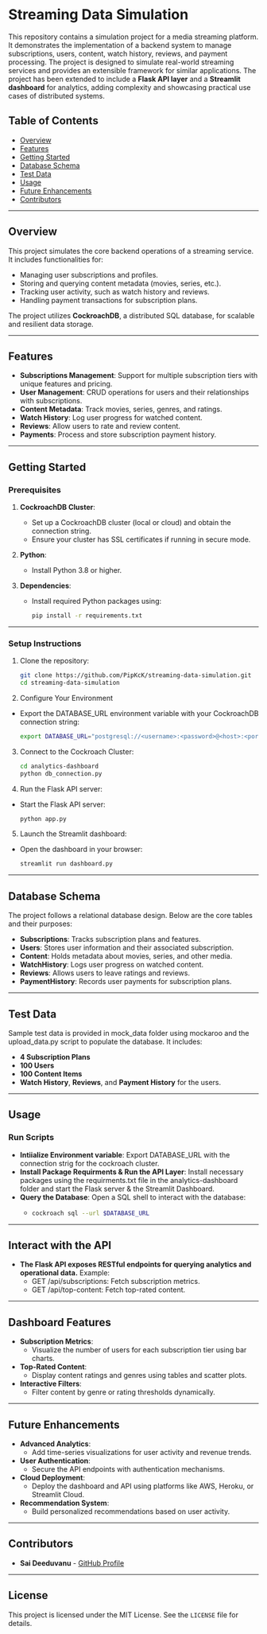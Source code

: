 # **Streaming Data Simulation**

This repository contains a simulation project for a media streaming platform. It demonstrates the implementation of a backend system to manage subscriptions, users, content, watch history, reviews, and payment processing. The project is designed to simulate real-world streaming services and provides an extensible framework for similar applications. The project has been extended to include a **Flask API layer** and a **Streamlit dashboard** for analytics, adding complexity and showcasing practical use cases of distributed systems.

## **Table of Contents**
- [Overview](#overview)
- [Features](#features)
- [Getting Started](#getting-started)
- [Database Schema](#database-schema)
- [Test Data](#test-data)
- [Usage](#usage)
- [Future Enhancements](#future-enhancements)
- [Contributors](#contributors)

---

## **Overview**

This project simulates the core backend operations of a streaming service. It includes functionalities for:
- Managing user subscriptions and profiles.
- Storing and querying content metadata (movies, series, etc.).
- Tracking user activity, such as watch history and reviews.
- Handling payment transactions for subscription plans.

The project utilizes **CockroachDB**, a distributed SQL database, for scalable and resilient data storage.

---

## **Features**

- **Subscriptions Management**: Support for multiple subscription tiers with unique features and pricing.
- **User Management**: CRUD operations for users and their relationships with subscriptions.
- **Content Metadata**: Track movies, series, genres, and ratings.
- **Watch History**: Log user progress for watched content.
- **Reviews**: Allow users to rate and review content.
- **Payments**: Process and store subscription payment history.

---

## **Getting Started**

### **Prerequisites**
1. **CockroachDB Cluster**:
   - Set up a CockroachDB cluster (local or cloud) and obtain the connection string.
   - Ensure your cluster has SSL certificates if running in secure mode.

2. **Python**:
   - Install Python 3.8 or higher.

3. **Dependencies**:
   - Install required Python packages using:
     ```bash
     pip install -r requirements.txt
     ```

---

### **Setup Instructions**
1. Clone the repository:
    ```bash
    git clone https://github.com/PipKcK/streaming-data-simulation.git
    cd streaming-data-simulation
    ```
2. Configure Your Environment
  - Export the DATABASE_URL environment variable with your CockroachDB connection string:
    ```bash
    export DATABASE_URL="postgresql://<username>:<password>@<host>:<port>/<database>?sslmode=verify-full"
    ```
3. Connect to the Cockroach Cluster:
    ```bash
    cd analytics-dashboard
    python db_connection.py 
    ```
4. Run the Flask API server:
  - Start the Flask API server:
    ```bash
    python app.py
    ```
5. Launch the Streamlit dashboard:
  - Open the dashboard in your browser:
    ```bash
    streamlit run dashboard.py
    ```

---

## **Database Schema**

The project follows a relational database design. Below are the core tables and their purposes:

- **Subscriptions**: Tracks subscription plans and features.
- **Users**: Stores user information and their associated subscription.
- **Content**: Holds metadata about movies, series, and other media.
- **WatchHistory**: Logs user progress on watched content.
- **Reviews**: Allows users to leave ratings and reviews.
- **PaymentHistory**: Records user payments for subscription plans.

---

## **Test Data**

Sample test data is provided in mock_data folder using mockaroo and the upload_data.py script to populate the database. It includes:
- **4 Subscription Plans**
- **100 Users**
- **100 Content Items**
- **Watch History**, **Reviews**, and **Payment History** for the users.

---

## **Usage**

### **Run Scripts**
- **Intiialize Environment variable**: Export DATABASE_URL with the connection strig for the cockroach cluster.
- **Install Package Requirments & Run the API Layer**: Install necessary packages using the requirments.txt file in the analytics-dashboard folder and start the Flask server & the Streamlit Dashboard.
- **Query the Database**: Open a SQL shell to interact with the database:
  - ```bash
    cockroach sql --url $DATABASE_URL
    ```

---

## **Interact with the API**

- **The Flask API exposes RESTful endpoints for querying analytics and operational data.**
  Example:
  - GET /api/subscriptions: Fetch subscription metrics.
  - GET /api/top-content: Fetch top-rated content.

---

## **Dashboard Features**

- **Subscription Metrics**:
    - Visualize the number of users for each subscription tier using bar charts.
- **Top-Rated Content**:
    - Display content ratings and genres using tables and scatter plots.
- **Interactive Filters**:
    - Filter content by genre or rating thresholds dynamically.

---


## **Future Enhancements**

- **Advanced Analytics**:
    - Add time-series visualizations for user activity and revenue trends.
- **User Authentication**:
    - Secure the API endpoints with authentication mechanisms.
- **Cloud Deployment**:
    - Deploy the dashboard and API using platforms like AWS, Heroku, or Streamlit Cloud.
- **Recommendation System**:
    - Build personalized recommendations based on user activity.
---

## **Contributors**

- **Sai Deeduvanu** - [GitHub Profile](https://github.com/Sai-Krishna7)

---

## **License**

This project is licensed under the MIT License. See the `LICENSE` file for details.
